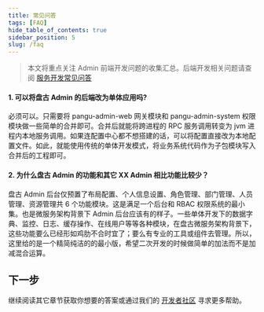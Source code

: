 ```yaml
---
title: 常见问答
tags: [FAQ]
hide_table_of_contents: true
sidebar_position: 5
slug: /faq
---
```

<head>
  <title>常见问答 | 盘古 Admin</title>
</head>

> 本文将重点关注 Admin 前端开发问题的收集汇总。后端开发相关问题请查阅 [服务开发常见问答](/docs/faq-service)

#### 1. 可以将盘古 Admin 的后端改为单体应用吗? 

必须可以。只需要将 pangu-admin-web 网关模块和 pangu-admin-system 权限模块做一些简单的合并即可。合并后就能将跨进程的 RPC 服务调用转变为 jvm 进程内本地服务调用。如果连配置中心都不想搭建的话，可以将配置直接改为本地配置文件。如此，就能使用传统的单体开发模式，将业务系统代码作为子包模块写入合并后的工程即可。

#### 2. 为什么盘古 Admin 的功能和其它 XX Admin 相比功能比较少？

盘古 Admin 后台仅预置了布局配置、个人信息设置、角色管理、部门管理、人员管理、资源管理共 6 个功能模块。这是满足一个后台和 RBAC 权限系统的最小集。也是微服务架构背景下 Admin 后台应该有的样子。一些单体开发下的数据字典、监控、日志、缓存操作、在线用户等等各种模块，在盘古微服务架构背景下，这些功能要么已经形如鸡肋不合时宜了；要么有专业的工具或组件去管理。所以，这里给的是一个精简纯洁的的最小版，希望二次开发的时候做简单的加法而不是加减混合运算。

## 下一步

继续阅读其它章节获取你想要的答案或通过我们的 [开发者社区](/community) 寻求更多帮助。